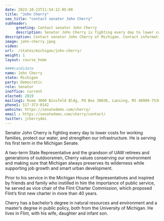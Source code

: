 ```yaml
---
date: 2023-10-22T11:54:12-05:00
title: "John Cherry"
seo_title: "contact senator John Cherry"
subheader:
     greeting: Contact senator John Cherry
     description: Senator John Cherry is fighting every day to lower costs for working families, protect our water, and strengthen our infrastructure. He is serving his first term in the 27th district in Michigan Senate.
description: Contact senator John Cherry of Michigan. Contact information for John Cherry includes email address, phone number, and mailing address.
image: john-cherry.jpeg
video:
url:  /states/michigan/john-cherry/
weight: 1
layout: course_home

####candidate
name: John Cherry
state: Michigan
party: Democratic
role: Senator
inoffice: current
elected: 2019
mailing1: Room 3600 Binsfeld Bldg, PO Box 30036, Lansing, MI 48909-7536
phone1: 517-373-0142
website: https://senatedems.com/cherry/
email : https://senatedems.com/cherry/contact/
twitter: jcherry4mi
---
```


Senator John Cherry is fighting every day to lower costs for working families, protect our water, and strengthen our infrastructure. He is serving his first term in the Michigan Senate.

A two-term State Representative and the grandson of UAW retirees and generations of outdoorsmen, Cherry values conserving our environment and making sure that Michigan always preserves its wilderness while supporting job growth and smart urban development.

Prior to his service in the Michigan House of Representatives and inspired by friends and family who instilled in him the importance of public service, he served as vice chair of the Flint Charter Commission, which proposed Flint’s first new charter in more than 40 years.

Cherry has a bachelor’s degree in natural resources and environment and a master’s degree in public policy, both from the University of Michigan.  He lives in Flint, with his wife, daughter and infant son.
